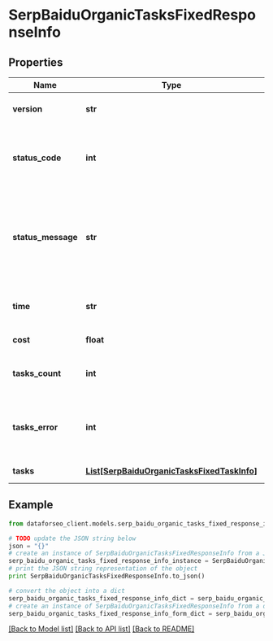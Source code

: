 # SerpBaiduOrganicTasksFixedResponseInfo


## Properties

Name | Type | Description | Notes
------------ | ------------- | ------------- | -------------
**version** | **str** | the current version of the API | [optional] 
**status_code** | **int** | general status code you can find the full list of the response codes here | [optional] 
**status_message** | **str** | general informational message you can find the full list of general informational messages here | [optional] 
**time** | **str** | total execution time, seconds | [optional] 
**cost** | **float** | total tasks cost, USD | [optional] 
**tasks_count** | **int** | the number of tasks in the tasks array | [optional] 
**tasks_error** | **int** | the number of tasks in the tasks array returned with an error | [optional] 
**tasks** | [**List[SerpBaiduOrganicTasksFixedTaskInfo]**](SerpBaiduOrganicTasksFixedTaskInfo.md) | array of tasks | [optional] 

## Example

```python
from dataforseo_client.models.serp_baidu_organic_tasks_fixed_response_info import SerpBaiduOrganicTasksFixedResponseInfo

# TODO update the JSON string below
json = "{}"
# create an instance of SerpBaiduOrganicTasksFixedResponseInfo from a JSON string
serp_baidu_organic_tasks_fixed_response_info_instance = SerpBaiduOrganicTasksFixedResponseInfo.from_json(json)
# print the JSON string representation of the object
print SerpBaiduOrganicTasksFixedResponseInfo.to_json()

# convert the object into a dict
serp_baidu_organic_tasks_fixed_response_info_dict = serp_baidu_organic_tasks_fixed_response_info_instance.to_dict()
# create an instance of SerpBaiduOrganicTasksFixedResponseInfo from a dict
serp_baidu_organic_tasks_fixed_response_info_form_dict = serp_baidu_organic_tasks_fixed_response_info.from_dict(serp_baidu_organic_tasks_fixed_response_info_dict)
```
[[Back to Model list]](../README.md#documentation-for-models) [[Back to API list]](../README.md#documentation-for-api-endpoints) [[Back to README]](../README.md)



